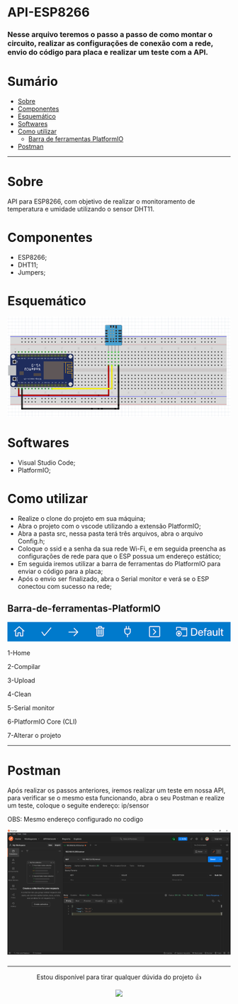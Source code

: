 # API-ESP8266

### Nesse arquivo teremos o passo a passo de como montar o circuito, realizar as configurações de conexão com a rede, envio do código para placa e realizar um teste com a API.

# Sumário

* [Sobre](#Sobre)
* [Componentes](#Componentes)
* [Esquemático](#Esquemático)
* [Softwares](#Softwares)
* [Como utilizar](#Como-utilizar)
    * [Barra de ferramentas PlatformIO](#Barra-de-ferramentas-PlatformIO)
* [Postman](#Postman)
___
# Sobre
<p> API para ESP8266, com objetivo de realizar o monitoramento de temperatura e umidade utilizando o sensor DHT11.</p>

# Componentes
+ ESP8266;
+ DHT11;
+ Jumpers;

# Esquemático

<div align="center">
<img src="./img/esquematico.PNG">
</div>

# Softwares
+ Visual Studio Code;
+ PlatformIO;

# Como utilizar

+ Realize o clone do projeto em sua máquina;
+ Abra o projeto com o vscode utilizando a extensão PlatformIO;
+ Abra a pasta src, nessa pasta terá três arquivos, abra o arquivo Config.h;
+ Coloque o ssid e a senha da sua rede Wi-Fi, e em seguida preencha as configurações de rede para que o ESP possua um endereço estático;
+ Em seguida iremos utilizar a barra de ferramentas do PlatformIO para enviar o código para a placa;
+ Após o envio ser finalizado, abra o Serial monitor e verá se o ESP conectou com sucesso na rede;

## Barra-de-ferramentas-PlatformIO

<div align="center">

<img src="./img/platformio-toolbar.png" >

</div>

1-Home

2-Compilar

3-Upload

4-Clean

5-Serial monitor

6-PlatformIO Core (CLI)

7-Alterar o projeto
___

# Postman

<p>Após realizar os passos anteriores, iremos realizar um teste em nossa API, para verificar se o mesmo esta funcionando, abra o seu Postman e realize um teste, coloque o seguite endereço: ip/sensor

OBS: Mesmo endereço configurado no codigo

</p>

<img src="./img/postman.png" >

###
___

 <div align="center">

<p>Estou disponível para tirar qualquer dúvida do projeto 👍</p>

   <a href="https://www.linkedin.com/in/vinicios-moraes-anhas-199478160/" target="_blank"> <img src="https://img.shields.io/badge/-LinkedIn-%230077B5?style=for-the-badge&logo=linkedin&logoColor=white"> </a> 
   
</div>